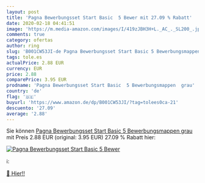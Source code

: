 ```yaml
---
layout: post
title: 'Pagna Bewerbungsset Start Basic  5 Bewer mit 27.09 % Rabatt'
date: 2020-02-18 04:41:51
image: 'https://m.media-amazon.com/images/I/419zJBH3H+L._AC_._SL200_.jpg'
comments: true
category: ofertas
author: ring
slug: 'B001CW53JI-de Pagna Bewerbungsset Start Basic 5 Bewerbungsmappen grau'
tags: tole.es
actualPrice: 2.88 EUR
currency: EUR
price: 2.88
comparePrice: 3.95 EUR
prodname: 'Pagna Bewerbungsset Start Basic  5 Bewerbungsmappen  grau'
country: 'de'
flag: '🇩🇪'
buyurl: 'https://www.amazon.de/dp/B001CW53JI/?tag=tolees0ca-21'
descuento: '27.09'
average: '2.88'
---
```


Sie können [Pagna Bewerbungsset Start Basic  5 Bewerbungsmappen  grau](https://www.amazon.de/dp/B001CW53JI/?tag=tolees0ca-21) mit Preis 2.88 EUR (original: 3.95 EUR) 27.09 % Rabatt hier:

[![Pagna Bewerbungsset Start Basic  5 Bewer](https://m.media-amazon.com/images/I/419zJBH3H+L._AC_._SL200_.jpg)](https://www.amazon.de/dp/B001CW53JI/?tag=tolees0ca-21)

ℹ️:


[🛒 Hier!!](https://www.amazon.de/dp/B001CW53JI/?tag=tolees0ca-21)
